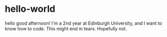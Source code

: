 # hello-world
hello good afternoon! 
I'm a 2nd year at Edinburgh University, and I want to know how to code. 
This might end in tears. 
Hopefully not. 
